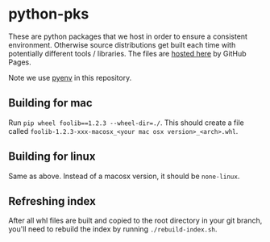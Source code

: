# python-pks

These are python packages that we host in order to ensure a consistent environment.
Otherwise source distributions get built each time with potentially different tools / libraries.
The files are [hosted here](http://actioniq-oss.github.io/python-pkgs/) by GitHub Pages.

Note we use [pyenv](https://github.com/yyuu/pyenv) in this repository.

## Building for mac

Run `pip wheel foolib==1.2.3 --wheel-dir=./`. This should create a file called
`foolib-1.2.3-xxx-macosx_<your mac osx version>_<arch>.whl`. 

## Building for linux

Same as above. Instead of a macosx version, it should be `none-linux`.

## Refreshing index

After all whl files are built and copied to the root directory in your git branch,
you'll need to rebuild the index by running `./rebuild-index.sh`.
